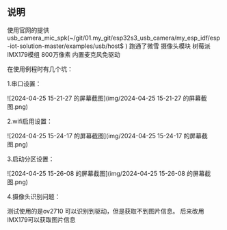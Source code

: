 ## 说明

使用官网的提供usb_camera_mic_spk(~/git/01.my_git/esp32s3_usb_camera/my_esp_idf/esp-iot-solution-master/examples/usb/host$ ) 跑通了微雪 摄像头模块 树莓派 IMX179模组 800万像素 内置麦克风免驱动

在使用例程时有几个坑：

1.串口设置：

![2024-04-25 15-21-27 的屏幕截图](img/2024-04-25 15-21-27 的屏幕截图.png)

2.wifi启用设置：

![2024-04-25 15-24-17 的屏幕截图](img/2024-04-25 15-24-17 的屏幕截图.png)

3.启动分区设置：

![2024-04-25 15-26-08 的屏幕截图](img/2024-04-25 15-26-08 的屏幕截图.png)

4.摄像头识别问题：

测试使用的是ov2710 可以识别到驱动，但是获取不到图片信息。
后来改用 IMX179可以获取图片信息
